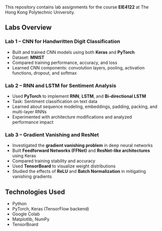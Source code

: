This repository contains lab assignments for the course **EIE4122** at The Hong Kong Polytechnic University.

## Labs Overview

### Lab 1 – CNN for Handwritten Digit Classification
- Built and trained CNN models using both **Keras** and **PyTorch**
- Dataset: **MNIST**
- Compared training performance, accuracy, and loss
- Learned CNN components: convolution layers, pooling, activation functions, dropout, and softmax

### Lab 2 – RNN and LSTM for Sentiment Analysis
- Used **PyTorch** to implement **RNN**, **LSTM**, and **Bi-directional LSTM**
- Task: Sentiment classification on text data
- Learned about sequence modeling, embeddings, padding, packing, and multi-layer RNNs
- Experimented with architecture modifications and analyzed performance impact

### Lab 3 – Gradient Vanishing and ResNet
- Investigated the **gradient vanishing problem** in deep neural networks
- Built **Feedforward Networks (FFNet)** and **ResNet-like architectures** using Keras
- Compared training stability and accuracy
- Used **TensorBoard** to visualize weight distributions
- Studied the effects of **ReLU** and **Batch Normalization** in mitigating vanishing gradients

## Technologies Used
- Python
- PyTorch, Keras (TensorFlow backend)
- Google Colab
- Matplotlib, NumPy
- TensorBoard
